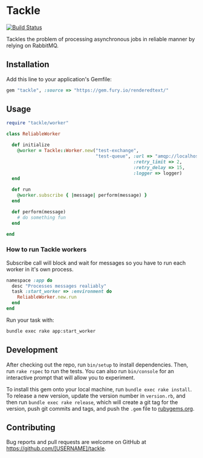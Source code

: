 # Tackle

[![Build Status](https://semaphoreci.com/api/v1/projects/b39e2ae2-2516-4fd7-9e2c-f5be1a043ff5/732979/badge.svg)](https://semaphoreci.com/renderedtext/tackle)

Tackles the problem of processing asynchronous jobs in reliable manner by relying on RabbitMQ.

## Installation

Add this line to your application's Gemfile:

```ruby
gem "tackle", :source => "https://gem.fury.io/renderedtext/"
```

## Usage

```ruby
require "tackle/worker"

class ReliableWorker

  def initialize
    @worker = Tackle::Worker.new("test-exchange",
                                 "test-queue", :url => "amqp://localhost:5672"
                                               :retry_limit => 2,
                                               :retry_delay => 15,
                                               :logger => logger)
  end

  def run
    @worker.subscribe { |message| perform(message) }
  end

  def perform(message)
    # do something fun
  end

end
```

### How to run Tackle workers

Subscribe call will block and wait for messages so you have to run each worker in it's own process.

```ruby
namespace :app do
  desc "Processes messages realiably"
  task :start_worker => :environment do
    ReliableWorker.new.run
  end
end
```

Run your task with:

```bash
bundle exec rake app:start_worker
```

## Development


After checking out the repo, run `bin/setup` to install dependencies. Then, run `rake rspec` to run the tests. You can also run `bin/console` for an interactive prompt that will allow you to experiment.

To install this gem onto your local machine, run `bundle exec rake install`. To release a new version, update the version number in `version.rb`, and then run `bundle exec rake release`, which will create a git tag for the version, push git commits and tags, and push the `.gem` file to [rubygems.org](https://rubygems.org).

## Contributing

Bug reports and pull requests are welcome on GitHub at https://github.com/[USERNAME]/tackle.


